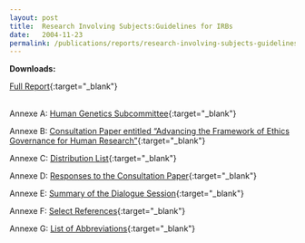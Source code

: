 ```yaml
---
layout: post
title:  Research Involving Subjects:Guidelines for IRBs 
date:   2004-11-23
permalink: /publications/reports/research-involving-subjects-guidelines-for-irbs
---
```


**Downloads:**

[Full Report](/files/publications/reports/research-involving-human-subjects-guideline-for-irbs-full-report.pdf){:target="_blank"}

<br>Annexe A: [Human Genetics Subcommittee](/files/publications/reports/research-involving-human-subjects-guideline-for-irbs-full-report-annex-a.pdf){:target="_blank"}

Annexe B: [Consultation Paper entitled “Advancing the Framework of Ethics Governance for Human Research”](/files/publications/reports/research-involving-human-subjects-guideline-for-irbs-full-report-annex-b.pdf){:target="_blank"}

Annexe C: [Distribution List](/files/publications/reports/research-involving-human-subjects-guideline-for-irbs-full-report-annex-c.pdf){:target="_blank"}

Annexe D: [Responses to the Consultation Paper](/files/publications/reports/research-involving-human-subjects-guideline-for-irbs-full-report-annex-d.pdf){:target="_blank"}

Annexe E: [Summary of the Dialogue Session](/files/publications/reports/research-involving-human-subjects-guideline-for-irbs-full-report-annex-e.pdf){:target="_blank"}

Annexe F: [Select References](/files/publications/reports/research-involving-human-subjects-guideline-for-irbs-full-report-annex-f.pdf){:target="_blank"}

Annexe G: [List of Abbreviations](/files/publications/reports/research-involving-human-subjects-guideline-for-irbs-full-report-annex-g.pdf){:target="_blank"}
